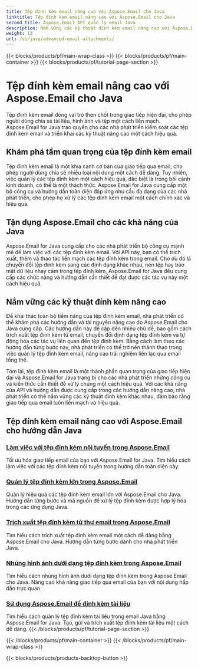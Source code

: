 ```yaml
---
title: Tệp đính kèm email nâng cao với Aspose.Email cho Java
linktitle: Tệp đính kèm email nâng cao với Aspose.Email cho Java
second_title: Aspose.Email API quản lý email Java
description: Nắm vững các kỹ thuật đính kèm email nâng cao với Aspose.Email for Java. Khám phá các hướng dẫn để xử lý tệp đính kèm một cách hiệu quả.
weight: 13
url: /vi/java/advanced-email-attachments/
---
```


{{< blocks/products/pf/main-wrap-class >}}
{{< blocks/products/pf/main-container >}}
{{< blocks/products/pf/tutorial-page-section >}}

# Tệp đính kèm email nâng cao với Aspose.Email cho Java


Tệp đính kèm email đóng vai trò then chốt trong giao tiếp hiện đại, cho phép người dùng chia sẻ tài liệu, hình ảnh và tệp một cách liền mạch. Aspose.Email for Java trao quyền cho các nhà phát triển kiểm soát các tệp đính kèm email và triển khai các kỹ thuật nâng cao một cách hiệu quả.

## Khám phá tầm quan trọng của tệp đính kèm email

Tệp đính kèm email là một khía cạnh cơ bản của giao tiếp qua email, cho phép người dùng chia sẻ nhiều loại nội dung một cách dễ dàng. Tuy nhiên, việc quản lý các tệp đính kèm một cách hiệu quả, đặc biệt là trong bối cảnh kinh doanh, có thể là một thách thức. Aspose.Email for Java cung cấp một bộ công cụ và hướng dẫn toàn diện đáp ứng nhu cầu đa dạng của các nhà phát triển, cho phép họ xử lý các tệp đính kèm email một cách chính xác và hiệu quả.

## Tận dụng Aspose.Email cho các khả năng của Java

Aspose.Email for Java cung cấp cho các nhà phát triển bộ công cụ mạnh mẽ để làm việc với các tệp đính kèm email. Với API này, bạn có thể trích xuất, thêm và thao tác liền mạch các tệp đính kèm trong email. Cho dù đó là chuyển đổi tệp đính kèm sang các định dạng khác nhau, nén tệp hay bảo mật dữ liệu nhạy cảm trong tệp đính kèm, Aspose.Email for Java đều cung cấp các chức năng và hướng dẫn cần thiết để đạt được các tác vụ này một cách hiệu quả.

## Nắm vững các kỹ thuật đính kèm nâng cao

Để khai thác toàn bộ tiềm năng của tệp đính kèm email, nhà phát triển có thể khám phá các hướng dẫn và tài nguyên nâng cao do Aspose.Email cho Java cung cấp. Các hướng dẫn này đề cập đến nhiều chủ đề, bao gồm cách trích xuất tệp đính kèm từ email, chuyển đổi định dạng tệp đính kèm và tự động hóa các tác vụ liên quan đến tệp đính kèm. Bằng cách làm theo các hướng dẫn từng bước này, nhà phát triển có thể trở nên thành thạo trong việc quản lý tệp đính kèm email, nâng cao trải nghiệm liên lạc qua email tổng thể.

Tóm lại, tệp đính kèm email là một thành phần quan trọng của giao tiếp hiện đại và Aspose.Email for Java trang bị cho các nhà phát triển những công cụ và kiến thức cần thiết để xử lý chúng một cách hiệu quả. Với các khả năng của API và hướng dẫn được cung cấp trong các hướng dẫn nâng cao, nhà phát triển có thể nắm vững các kỹ thuật đính kèm khác nhau, đảm bảo rằng giao tiếp qua email luôn liền mạch và hiệu quả.

## Tệp đính kèm email nâng cao với Aspose.Email cho hướng dẫn Java
### [Làm việc với tệp đính kèm nội tuyến trong Aspose.Email](./working-with-inline-attachments/)
Tối ưu hóa giao tiếp email của bạn với Aspose.Email for Java. Tìm hiểu cách làm việc với các tệp đính kèm nội tuyến trong hướng dẫn toàn diện này.
### [Quản lý tệp đính kèm lớn trong Aspose.Email](./managing-large-attachments/)
Quản lý hiệu quả các tệp đính kèm email lớn với Aspose.Email cho Java. Hướng dẫn từng bước và mã nguồn để xử lý tệp đính kèm được hợp lý hóa trong các ứng dụng Java.
### [Trích xuất tệp đính kèm từ thư email trong Aspose.Email](./extracting-attachments-from-email-messages/)
Tìm hiểu cách trích xuất tệp đính kèm email một cách dễ dàng bằng Aspose.Email cho Java. Hướng dẫn từng bước dành cho nhà phát triển Java.
### [Nhúng hình ảnh dưới dạng tệp đính kèm trong Aspose.Email](./embedding-images-as-attachments/)
Tìm hiểu cách nhúng hình ảnh dưới dạng tệp đính kèm trong Aspose.Email cho Java. Nâng cao khả năng giao tiếp qua email của bạn với nội dung hấp dẫn trực quan.
### [Sử dụng Aspose.Email để đính kèm tài liệu](./using-aspose-email-for-document-attachments/)
Tìm hiểu cách quản lý tệp đính kèm tài liệu trong email Java bằng Aspose.Email for Java. Tạo, gửi và trích xuất tệp đính kèm tài liệu một cách dễ dàng.
{{< /blocks/products/pf/tutorial-page-section >}}

{{< /blocks/products/pf/main-container >}}
{{< /blocks/products/pf/main-wrap-class >}}

{{< blocks/products/products-backtop-button >}}

